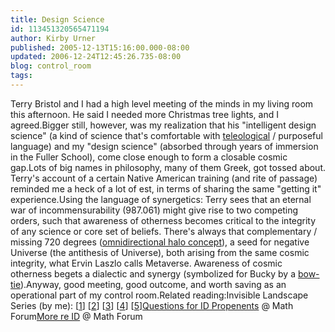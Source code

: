 ```yaml
---
title: Design Science
id: 113451320565471194
author: Kirby Urner
published: 2005-12-13T15:16:00.000-08:00
updated: 2006-12-24T12:45:26.735-08:00
blog: control_room
tags: 
---
```


Terry Bristol and I had a high level meeting of the minds in my living room this afternoon. He said I needed more Christmas tree lights, and I agreed.Bigger still, however, was my realization that his "intelligent design science" (a kind of science that's comfortable with [teleological](http://www.buckminster.info/Index/T/Teleologic.htm) / purposeful language) and my "design science" (absorbed through years of immersion in the Fuller School), come close enough to form a closable cosmic gap.Lots of big names in philosophy, many of them Greek, got tossed about. Terry's account of a certain Native American training (and rite of passage) reminded me a heck of a lot of est, in terms of sharing the same "getting it" experience.Using the language of synergetics: Terry sees that an eternal war of incommensurability (987.061) might give rise to two competing orders, such that awareness of otherness becomes critical to the integrity of any science or core set of beliefs. There's always that complementary / missing 720 degrees ([omnidirectional halo concept](http://www.everything2.com/index.pl?node_id=874600)), a seed for negative Universe (the antithesis of Universe), both arising from the same cosmic integrity, what Ervin Laszlo calls Metaverse. Awareness of cosmic otherness begets a dialectic and synergy (symbolized for Bucky by a [bow-tie](http://www.buckminster.info/Index/B/Bow.htm)).Anyway, good meeting, good outcome, and worth saving as an operational part of my control room.Related reading:Invisible Landscape Series (by me): [[1](http://www.4dsolutions.net/synergetica/invisible1.html)] [[2](http://www.4dsolutions.net/synergetica/invisible2.html)] [[3](http://www.4dsolutions.net/synergetica/invisible3.html)] [[4](http://www.4dsolutions.net/synergetica/invisible4.html)] [[5](http://www.4dsolutions.net/synergetica/veil.gif)][Questions for ID Propenents](http://mathforum.org/kb/message.jspa?messageID=4146272&tstart=0) @ Math Forum[More re ID](http://mathforum.org/kb/thread.jspa?threadID=1311085&tstart=0) @ Math Forum
